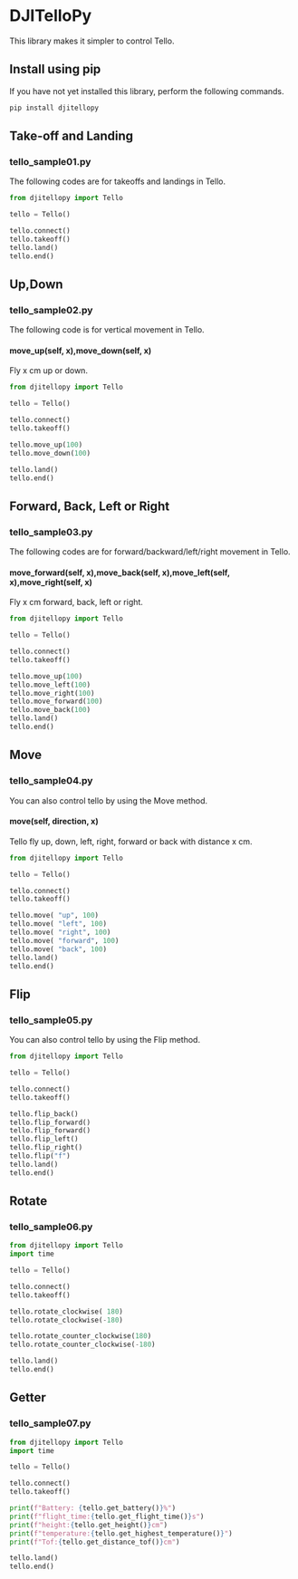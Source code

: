 # DJITelloPy
This library makes it simpler to control Tello.
## Install using pip
If you have not yet installed this library, perform the following commands.

```bash
pip install djitellopy
```
## Take-off and Landing
### tello_sample01.py
The following codes are for takeoffs and landings in Tello.
```python
from djitellopy import Tello

tello = Tello()

tello.connect()
tello.takeoff()
tello.land()
tello.end()
```

## Up,Down
### tello_sample02.py
The following code is for vertical movement in Tello.
#### move_up(self, x),move_down(self, x)
Fly x cm up or down.
```python
from djitellopy import Tello

tello = Tello()

tello.connect()
tello.takeoff()

tello.move_up(100)
tello.move_down(100)

tello.land()
tello.end()
```


##  Forward, Back, Left or Right
### tello_sample03.py
The following codes are for forward/backward/left/right movement in Tello.
#### move_forward(self, x),move_back(self, x),move_left(self, x),move_right(self, x)
Fly x cm forward, back, left or right.

```python
from djitellopy import Tello

tello = Tello()

tello.connect()
tello.takeoff()

tello.move_up(100)
tello.move_left(100)
tello.move_right(100)
tello.move_forward(100)
tello.move_back(100)
tello.land()
tello.end()
```
## Move
### tello_sample04.py
You can also control tello by using the Move method.
#### move(self, direction, x)
Tello fly up, down, left, right, forward or back with distance x cm. 
```python
from djitellopy import Tello

tello = Tello()

tello.connect()
tello.takeoff()

tello.move( "up", 100)
tello.move( "left", 100)
tello.move( "right", 100)
tello.move( "forward", 100)
tello.move( "back", 100)
tello.land()
tello.end()
```
## Flip
###  tello_sample05.py
You can also control tello by using the Flip method.
```python
from djitellopy import Tello

tello = Tello()

tello.connect()
tello.takeoff()

tello.flip_back()
tello.flip_forward()
tello.flip_forward()
tello.flip_left()
tello.flip_right()
tello.flip("f")
tello.land()
tello.end()
```
## Rotate
### tello_sample06.py
```python
from djitellopy import Tello
import time

tello = Tello()

tello.connect()
tello.takeoff()

tello.rotate_clockwise( 180)
tello.rotate_clockwise(-180)

tello.rotate_counter_clockwise(180)
tello.rotate_counter_clockwise(-180)

tello.land()
tello.end()
```
## Getter
### tello_sample07.py
```python
from djitellopy import Tello
import time

tello = Tello()

tello.connect()
tello.takeoff()

print(f"Battery: {tello.get_battery()}%")
print(f"flight_time:{tello.get_flight_time()}s")
print(f"height:{tello.get_height()}cm")
print(f"temperature:{tello.get_highest_temperature()}")
print(f"Tof:{tello.get_distance_tof()}cm")

tello.land()
tello.end()
```
